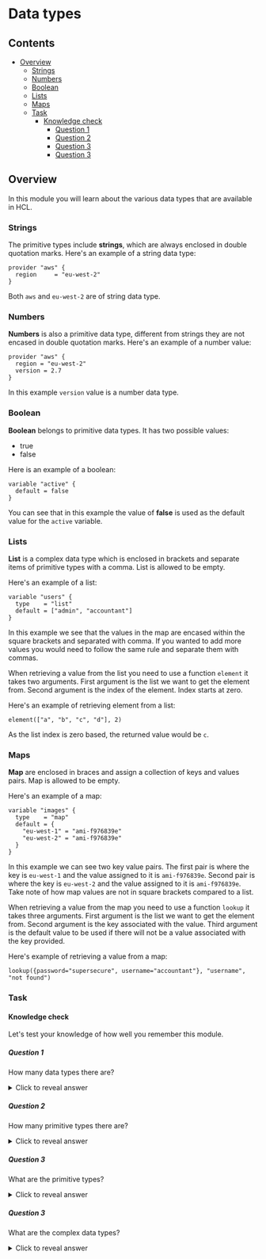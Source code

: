 # Data types

<!--TOC_START-->
## Contents
- [Overview](#overview)
	- [Strings](#strings)
	- [Numbers](#numbers)
	- [Boolean](#boolean)
	- [Lists](#lists)
	- [Maps](#maps)
	- [Task](#task)
		- [Knowledge check](#knowledge-check)
			- [Question 1](#question-1)
			- [Question 2](#question-2)
			- [Question 3](#question-3)
			- [Question 3](#question-3-1)

<!--TOC_END-->
## Overview

In this module you will learn about the various data types that are available in HCL. 

### Strings

The primitive types include **strings**, which are always enclosed in double quotation marks.
Here's an example of a string data type:
```hcl
provider "aws" {
  region     = "eu-west-2"
}
```
Both `aws` and `eu-west-2` are of string data type.

### Numbers

**Numbers** is also a primitive data type, different from strings they are not encased in double quotation marks.
Here's an example of a number value:
```hcl
provider "aws" {
  region = "eu-west-2"
  version = 2.7
}
```
In this example `version` value is a number data type.

### Boolean

**Boolean** belongs to primitive data types. 
It has two possible values:
- true
- false

Here is an example of a boolean:
```hcl
variable "active" {
  default = false
}
```
You can see that in this example the value of **false** is used as the default value for the `active` variable. 

### Lists

**List** is a complex data type which is enclosed in brackets and separate items of primitive types with a comma. 
List is allowed to be empty.

Here's an example of a list:
```hcl
variable "users" {
  type    = "list"
  default = ["admin", "accountant"]
}
```
In this example we see that the values in the map are encased within the square brackets and separated with comma. 
If you wanted to add more values you would need to follow the same rule and separate them with commas.

When retrieving a value from the list you need to use a function `element` it takes two arguments. 
First argument is the list we want to get the element from. 
Second argument is the index of the element. 
Index starts at zero.

Here's an example of retrieving element from a list:
```hcl
element(["a", "b", "c", "d"], 2)
```
As the list index is zero based, the returned value would be `c`. 

### Maps

**Map** are enclosed in braces and assign a collection of keys and values pairs.
Map is allowed to be empty.

Here's an example of a map:
```hcl
variable "images" {
  type    = "map"
  default = {
    "eu-west-1" = "ami-f976839e"
    "eu-west-2" = "ami-f976839e"
  }
}
```
In this example we can see two key value pairs. 
The first pair is where the key is `eu-west-1` and the value assigned to it is `ami-f976839e`. 
Second pair is where the key is `eu-west-2` and the value assigned to it is `ami-f976839e`. 
Take note of how map values are not in square brackets compared to a list.

When retrieving a value from the map you need to use a function `lookup` it takes three arguments. 
First argument is the list we want to get the element from. 
Second argument is the key associated with the value.
Third argument is the default value to be used if there will not be a value associated with the key provided.

Here's example of retrieving a value from a map:
```hcl
lookup({password="supersecure", username="accountant"}, "username", "not found")
```

### Task

#### Knowledge check

Let's test your knowledge of how well you remember this module.

##### Question 1

How many data types there are?

<details>

<summary>Click to reveal answer</summary>
5
</details>

##### Question 2

How many primitive types there are?

<details>
<summary>Click to reveal answer</summary>
3
</details>

##### Question 3

What are the primitive types?

<details>
<summary>Click to reveal answer</summary>
string, number, boolean
</details>

##### Question 3

What are the complex data types?

<details>
<summary>Click to reveal answer</summary>
list, map
</details>
